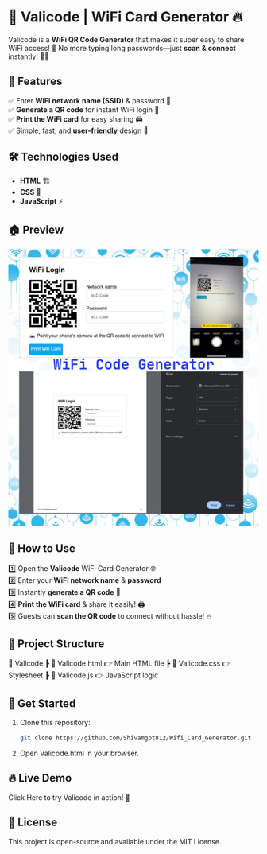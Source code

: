 # 🚀 Valicode | WiFi Card Generator 🔥  

Valicode is a **WiFi QR Code Generator** that makes it super easy to share WiFi access! 📶 No more typing long passwords—just **scan & connect** instantly! 📸✨  

## 📌 Features  
✅ Enter **WiFi network name (SSID)** & password 🔑  
✅ **Generate a QR code** for instant WiFi login 📸  
✅ **Print the WiFi card** for easy sharing 🖨️  
✅ Simple, fast, and **user-friendly** design 🚀  

## 🛠️ Technologies Used  
- **HTML** 🏗️  
- **CSS** 🎨  
- **JavaScript** ⚡  

## 🏠 Preview
![Wifi Code Generator Preview](preview.png) 

## 🎯 How to Use  
1️⃣ Open the **Valicode** WiFi Card Generator 🌐  
2️⃣ Enter your **WiFi network name** & **password**  
3️⃣ Instantly **generate a QR code** 📸  
4️⃣ **Print the WiFi card** & share it easily! 🖨️  
5️⃣ Guests can **scan the QR code** to connect without hassle! 🔥  

## 📂 Project Structure  
📂 Valicode
┣ 📜 Valicode.html 👉 Main HTML file
┣ 📜 Valicode.css 👉 Stylesheet
┣ 📜 Valicode.js 👉 JavaScript logic


## 🚀 Get Started  
1. Clone this repository:  
   ```bash
   git clone https://github.com/Shivamgpt812/Wifi_Card_Generator.git

2. Open Valicode.html in your browser.

## 🔥 Live Demo
Click Here to try Valicode in action! 🎉

## 📜 License
This project is open-source and available under the MIT License.